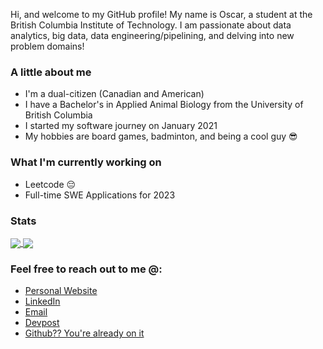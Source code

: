 Hi, and welcome to my GitHub profile! My name is Oscar, a student at the British Columbia Institute of Technology. I am passionate about data analytics, big data, data engineering/pipelining, and delving into new problem domains!

### A little about me
* I'm a dual-citizen (Canadian and American)
* I have a Bachelor's in Applied Animal Biology from the University of British Columbia
* I started my software journey on January 2021
* My hobbies are board games, badminton, and being a cool guy 😎

### What I'm currently working on
* Leetcode 😔
* Full-time SWE Applications for 2023

### Stats
<a href="https://github.com/anuraghazra/github-readme-stats">
  <img align="center" src="https://github-readme-stats.vercel.app/api?username=oscarlaaaa" />
</a>
<a href="https://github.com/anuraghazra/github-readme-stats">
  <img align="center" src="https://github-readme-stats.vercel.app/api/top-langs/?username=oscarlaaaa&layout=compact" />
</a>

### Feel free to reach out to me @:
* [Personal Website](https://oscar-la.com)
* [LinkedIn](https://linkedin.com/in/oscar-la-bc/)
* [Email](mailto:oscarla5747@gmail.com)
* [Devpost](https://devpost.com/oscarla5747)
* [Github?? You're already on it](https://github.com/oscarlaaaa)
